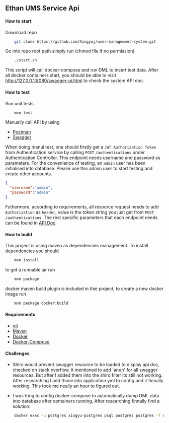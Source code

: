 ## Ethan UMS Service Api

#### How to start
Download repo
```bash
    git clone https://github.com/Xingyuj/user-management-system.git
```

Go into repo root path simply run (chmod file if no permission)
```bash
    ./start.sh
```
This script will call docker-compose and run DML to insert test data.
After all docker containers start, you should be able to visit http://127.0.0.1:8080/swagger-ui.html to check the system API doc.

#### How to test
Run unit tests
```bash
    mvn test
```
Manually call API by using
- [Postman](https://www.getpostman.com/downloads/)
- [Swagger](http://127.0.0.1:8080/swagger-ui.html)

When doing manul test, one should firstly get a `JWT Authorization Token` from Authentication service by calling `POST` `/authentications` under Authentication Controller. This endpoint needs username and password as parameters. For the convenience of testing, an `admin` user has been initialised into database. Please use this admin user to start testing and create other accounts.
```json
{
  "username":"admin",
  "password":"admin"
}
```

Futhermore, according to requirements, all resource request needs to add `Authorization` as `header`, value is the token string you just get from `POST` `/authentications`. The rest specific parameters that each endpoint needs can be found in [API Doc](http://127.0.0.1:8080/swagger-ui.html)

#### How to build

This project is using maven as dependencies management. To install dependencies you should
```bash
    mvn install
```
to get a runnable jar run
```bash
    mvn package
```
docker maven build plugin is included in thie project, to create a new docker image run
```bash
    mvn package docker:build
```
#### Requirements
- [git](https://git-scm.com/downloads)
- [Maven](https://maven.apache.org/)
- [Docker](https://www.docker.com/community-edition)
- [Docker-Compose](https://docs.docker.com/compose/install/)

#### Challenges

* Shiro would prevent swagger resource to be loaded to display api doc, checked on stack overflow, it mentioned to add 'anon' for all swagger resources. But after I added them into the shiro filter its still not working. After researching I add those into application.yml to config and it finnally working. This took me neally an hour to figured out.

* I was tring to config docker-compose to automatically dump DML data into database after containers running. After researching finnally find a solution:
```bash
    docker exec -u postgres xingyu-postgres psql postgres postgres -f docker-entrypoint-initdb.d/dump.
```
